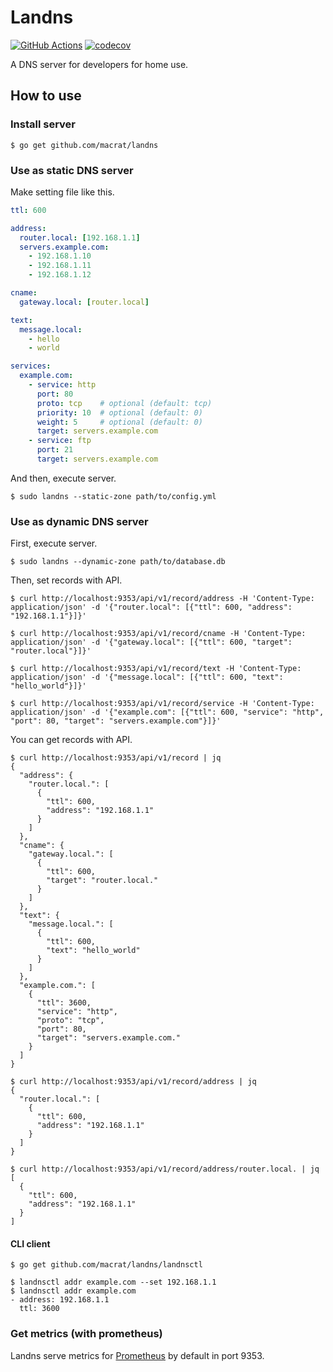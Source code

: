 Landns
======

[![GitHub Actions](https://github.com/macrat/landns/workflows/Test%20and%20Build/badge.svg)](https://github.com/macrat/landns/actions)
[![codecov](https://codecov.io/gh/macrat/landns/branch/master/graph/badge.svg)](https://codecov.io/gh/macrat/landns)

A DNS server for developers for home use.

## How to use

### Install server

``` shell
$ go get github.com/macrat/landns
```

### Use as static DNS server

Make setting file like this.

``` yaml
ttl: 600

address:
  router.local: [192.168.1.1]
  servers.example.com:
    - 192.168.1.10
    - 192.168.1.11
    - 192.168.1.12

cname:
  gateway.local: [router.local]

text:
  message.local:
    - hello
    - world

services:
  example.com:
    - service: http
      port: 80
      proto: tcp    # optional (default: tcp)
      priority: 10  # optional (default: 0)
      weight: 5     # optional (default: 0)
      target: servers.example.com
    - service: ftp
      port: 21
      target: servers.example.com
```

And then, execute server.

``` shell
$ sudo landns --static-zone path/to/config.yml
```

### Use as dynamic DNS server

First, execute server.

``` shell
$ sudo landns --dynamic-zone path/to/database.db
```

Then, set records with API.

``` shell
$ curl http://localhost:9353/api/v1/record/address -H 'Content-Type: application/json' -d '{"router.local": [{"ttl": 600, "address": "192.168.1.1"}]}'

$ curl http://localhost:9353/api/v1/record/cname -H 'Content-Type: application/json' -d '{"gateway.local": [{"ttl": 600, "target": "router.local"}]}'

$ curl http://localhost:9353/api/v1/record/text -H 'Content-Type: application/json' -d '{"message.local": [{"ttl": 600, "text": "hello_world"}]}'

$ curl http://localhost:9353/api/v1/record/service -H 'Content-Type: application/json' -d '{"example.com": [{"ttl": 600, "service": "http", "port": 80, "target": "servers.example.com"}]}'
```

You can get records with API.

``` shell
$ curl http://localhost:9353/api/v1/record | jq
{
  "address": {
    "router.local.": [
      {
        "ttl": 600,
        "address": "192.168.1.1"
      }
    ]
  },
  "cname": {
    "gateway.local.": [
      {
        "ttl": 600,
        "target": "router.local."
      }
    ]
  },
  "text": {
    "message.local.": [
      {
        "ttl": 600,
        "text": "hello_world"
      }
    ]
  },
  "example.com.": [
    {
      "ttl": 3600,
      "service": "http",
      "proto": "tcp",
      "port": 80,
      "target": "servers.example.com."
    }
  ]
}

$ curl http://localhost:9353/api/v1/record/address | jq
{
  "router.local.": [
    {
      "ttl": 600,
      "address": "192.168.1.1"
    }
  ]
}

$ curl http://localhost:9353/api/v1/record/address/router.local. | jq
[
  {
    "ttl": 600,
    "address": "192.168.1.1"
  }
]
```

#### CLI client

``` shell
$ go get github.com/macrat/landns/landnsctl

$ landnsctl addr example.com --set 192.168.1.1
$ landnsctl addr example.com
- address: 192.168.1.1
  ttl: 3600
```

### Get metrics (with prometheus)

Landns serve metrics for [Prometheus](https://prometheus.io) by default in port 9353.
